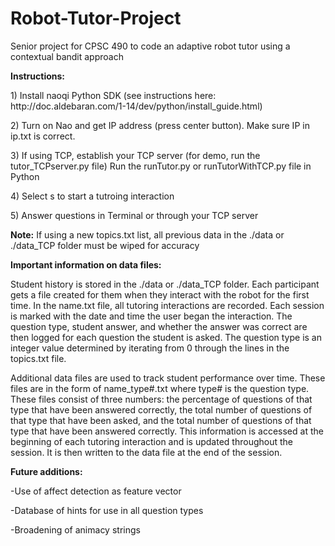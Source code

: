 # Robot-Tutor-Project
Senior project for CPSC 490 to code an adaptive robot tutor using a contextual bandit approach
<p>
<b>Instructions:</b> <p>
1) Install naoqi Python SDK (see instructions here: http://doc.aldebaran.com/1-14/dev/python/install_guide.html) <p>
2) Turn on Nao and get IP address (press center button). Make sure IP in ip.txt is correct.<p>
3) If using TCP, establish your TCP server (for demo, run the tutor_TCPserver.py file)
   Run the runTutor.py or runTutorWithTCP.py file in Python <p>
4) Select s to start a tutroing interaction <p>
5) Answer questions in Terminal or through your TCP server <p>
<p>
<b>Note:</b> If using a new topics.txt list, all previous data in the ./data or ./data_TCP folder must be wiped for accuracy
<p>
<b>Important information on data files:</b>
<p>
Student history is stored in the ./data or ./data_TCP folder. Each participant gets a file created for them when they interact with the robot for the first time. In the name.txt file, all tutoring interactions are recorded. Each session is marked with the date and time the user began the interaction. The question type, student answer, and whether the answer was correct are then logged for each question the student is asked. The question type is an integer value determined by iterating from 0 through the lines in the topics.txt file.
<p>
Additional data files are used to track student performance over time. These files are in the form of name_type#.txt where type# is the question type. These files consist of three numbers: the percentage of questions of that type that have been answered correctly, the total number of questions of that type that have been asked, and the total number of questions of that type that have been answered correctly. This information is accessed at the beginning of each tutoring interaction and is updated throughout the session. It is then written to the data file at the end of the session.
<p>
<b>Future additions:</b><p>
-Use of affect detection as feature vector<p>
-Database of hints for use in all question types<p>
-Broadening of animacy strings<p>
